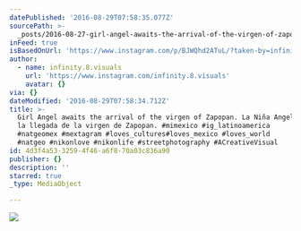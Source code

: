 ```yaml
---
datePublished: '2016-08-29T07:58:35.077Z'
sourcePath: >-
  _posts/2016-08-27-girl-angel-awaits-the-arrival-of-the-virgen-of-zapopan-la-n.md
inFeed: true
isBasedOnUrl: 'https://www.instagram.com/p/BJWQhd2ATuL/?taken-by=infinity.8.visuals'
author:
  - name: infinity.8.visuals
    url: 'https://www.instagram.com/infinity.8.visuals'
    avatar: {}
via: {}
dateModified: '2016-08-29T07:58:34.712Z'
title: >-
  Girl Angel awaits the arrival of the virgen of Zapopan. La Niña Angel espera
  la llegada de la virgen de Zapopan. ‪#‎mimexico‬ ‪#‎ig_latinoamerica‬
  ‪#‎natgeomex‬ ‪#‎mextagram‬ ‪#‎loves_cultures‬‪#‎loves_mexico‬ ‪#‎loves_world‬
  ‪#‎natgeo‬ ‪#‎nikonlove‬ ‪#‎nikonlife‬ #streetphotography #ACreativeVisual
id: 4d3f4a53-3259-4f46-a6f8-70a03c836a90
publisher: {}
description: ''
starred: true
_type: MediaObject

---
```

![](https://imgflo.herokuapp.com/graph/vahj1ThiexotieMo/9acc709466ed3dd215b3fcac632dd66a/noop.jpg?input=https%3A%2F%2Fscontent.cdninstagram.com%2Ft51.2885-15%2Fs640x640%2Fsh0.08%2Fe35%2F14099511_167458500350928_221483210_n.jpg%3Fig_cache_key%3DMTMyMTMxNjIwOTIxMTI5MjU1NQ%253D%253D.2)